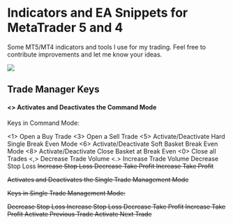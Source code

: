 # Indicators and EA Snippets for MetaTrader 5 and 4
Some MT5/MT4 indicators and tools I use for my trading. Feel free to contribute improvements and let me know your ideas.

[![](http://img.youtube.com/vi/1ea2rmEVieE/maxresdefault.jpg)](http://www.youtube.com/watch?v=1ea2rmEVieE "MetaTrader 5 Trading Tools")


## Trade Manager Keys


#### <<Ctrl>> Activates and Deactivates the Command Mode

   Keys in Command Mode:
   
   <1> Open a Buy Trade
   <3> Open a Sell Trade
   <5> Activate/Deactivate Hard Single Break Even Mode
   <6> Activate/Deactivate Soft Basket Break Even Mode
   <8> Activate/Deactivate Close Basket at Break Even
   <0> Close all Trades
   <,> Decrease Trade Volume
   <.> Increase Trade Volume
   <A> Decrease Stop Loss
   <S> Increase Stop Loss
   <D> Decrease Take Profit
   <F> Increase Take Profit
   
   
<Shift> Activates and Deactivates the Single Trade Management Mode

   Keys in Single Trade Management Mode:

   <A> Decrease Stop Loss
   <S> Increase Stop Loss
   <D> Decrease Take Profit
   <F> Increase Take Profit
   <G> Activate Previous Trade
   <H> Activate Next Trade